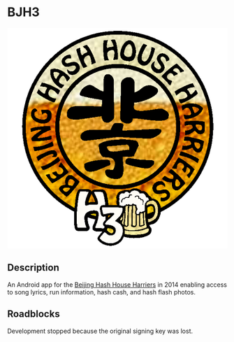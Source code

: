 # BJH3
![Beer](https://raw.githubusercontent.com/krwigo/bjh3/main/BJH3/res/drawable-xhdpi/beijing_trans96beer.png)
## Description
An Android app for the [Beijing Hash House Harriers](https://www.hash.cn) in 2014 enabling access to song lyrics, run information, hash cash, and hash flash photos.
## Roadblocks
Development stopped because the original signing key was lost.

